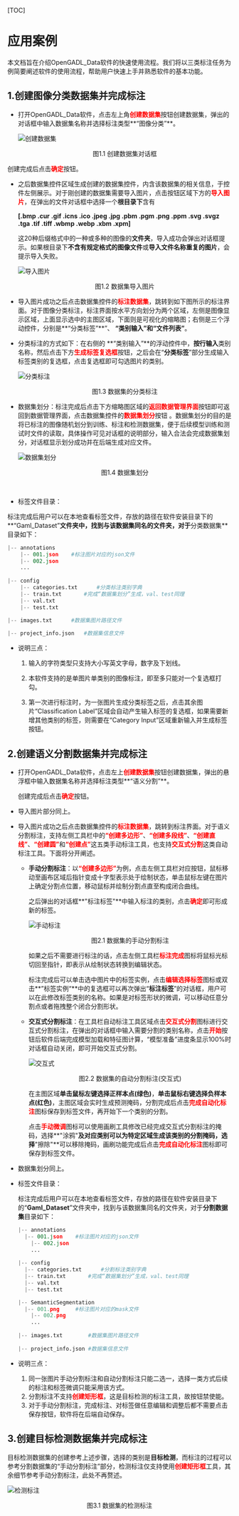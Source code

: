 [TOC]

# 应用案例

本文档旨在介绍OpenGADL_Data软件的快速使用流程。我们将以三类标注任务为例简要阐述软件的使用流程，帮助用户快速上手并熟悉软件的基本功能。

## 1.创建图像分类数据集并完成标注

- 打开OpenGADL_Data软件，点击左上角<font color = 'red'>**创建数据集**</font>按钮创建数据集，弹出的对话框中输入数据集名称并选择标注类型**“图像分类”**。

  ![创建数据集](https://raw.githubusercontent.com/OpenGADL/OpenGADL-Data/main/picture/202310251703338.png)
  
  <center>图1.1 创建数据集对话框</center>
  
  

​		创建完成后点击<font color = 'red'>**确定**</font>按钮。



- 之后数据集控件区域生成创建的数据集控件，内含该数据集的相关信息，于控件左侧展示。对于刚创建的数据集需要导入图片，点击按钮区域下方的<font color='red'>**导入图片**</font>，在弹出的文件对话框中选择一个**根目录下**含有

  **[.bmp .cur .gif .icns .ico .jpeg .jpg .pbm .pgm .png .ppm .svg .svgz .tga .tif .tiff .wbmp .webp .xbm .xpm]**

  这20种后缀格式中的一种或多种的图像的**文件夹**，导入成功会弹出对话框提示。如果根目录下**不含有规定格式的图像文件**或**导入文件名称重复的图片**，会提示导入失败。

  ![导入图片](https://raw.githubusercontent.com/OpenGADL/OpenGADL-Data/main/picture/202310251704039.png)

  <center>图1.2 数据集导入图片</center>

  

- 导入图片成功之后点击数据集控件的<font color='red'>**标注数据集**</font>，跳转到如下图所示的标注界面。对于图像分类标注，标注界面按水平方向划分为两个区域，左侧是图像显示区域，上面显示选中的主图区域，下面则是可视化的缩略图；右侧是三个浮动控件，分别是**“分类标签”**”、 **“类别输入”**和**“文件列表”**。

  

- 分类标注的方式如下：在右侧的 **“类别输入”**的浮动控件中，**按行输入**类别名称，然后点击下方<font color='red'>**生成标签复选框**</font>按钮，之后会在“**分类标签**”部分生成输入标签类别的复选框，点击复选框即可勾选图片的类别。

  ![分类标注](https://raw.githubusercontent.com/OpenGADL/OpenGADL-Data/main/picture/202310251705406.png)

  <center>图1.3 数据集的分类标注</center>

  

  

- 数据集划分：标注完成后点击下方缩略图区域的<font color='red'>**返回数据管理界面**</font>按钮即可返回到数据管理界面，点击数据集控件的<font color='red'>**数据集划分**</font>按钮 。数据集划分的目的是将已标注的图像随机划分到训练、标注和检测数据集，便于后续模型训练和测试时文件的读取，具体操作可见对话框的说明部分，输入合法会完成数据集划分，对话框显示划分成功并在后端生成对应文件。

  ![数据集划分](https://raw.githubusercontent.com/OpenGADL/OpenGADL-Data/main/picture/202310251706853.png)

  <center>图1.4 数据集划分</center>

​		

- 标签文件目录：

​		标注完成后用户可以在本地查看标签文件，存放的路径在软件安装目录下的**“Gaml_Dataset”**文件夹中，找到与该数据集同名的文件夹，对于**分类数据集**目录如下：

```python
|-- annotations	
	|-- 001.json	#标注图片对应的json文件
    |-- 002.json
    ...
    
|-- config
	|-- categories.txt		#分类标注类别字典
	|-- train.txt		#完成“数据集划分”生成，val、test同理
	|-- val.txt
	|-- test.txt

|-- images.txt		#数据集图片路径文件
    
|-- project_info.json	#数据集信息文件
```



- 说明三点：

  1. 输入的字符类型只支持大小写英文字母，数字及下划线。

  2. 本软件支持的是单图片单类别的图像标注，即至多只能对一个复选框打勾。

  3. 第一次进行标注时，为一张图片生成分类标签之后，点击其余图片“Classification Label”区域会自动产生输入标签的复选框，如果需要新增其他类别的标签，则需要在“Category Input”区域重新输入并生成标签按钮。

      

## 2.创建语义分割数据集并完成标注

- 打开OpenGADL_Data软件，点击左上<font color = 'red'>**创建数据集**</font>按钮创建数据集，弹出的悬浮框中输入数据集名称并选择标注类型**“语义分割”**。

  创建完成后点击<font color = 'red'>**确定**</font>按钮。

  

- 导入图片部分同上。



- 导入图片成功之后点击数据集控件的<font color='red'>**标注数据集**</font>，跳转到标注界面。对于语义分割标注，支持左侧工具栏中的<font color='red'>**“创建多边形”**</font>、<font color='red'>**“创建多段线”**</font>、<font color = red>**“创建直线”**</font>、<font color='red'>**“创建圆”**</font>和<font color='red'>**“创建点”**</font>这五类手动标注工具，也支持<font color='red'>**交互式分割**</font>这类自动标注工具。下面将分开阐述。

  - **手动分割标注**：以<font color='red'>**“创建多边形”**</font>为例，点击左侧工具栏对应按钮，鼠标移动至画布区域后指针变成十字型表示处于绘制状态，单击鼠标左键在图片上确定分割点位置，移动鼠标并绘制分割点直至构成闭合曲线。

    之后弹出的对话框**"标注标签"**中输入标注的类别，点击<font color='red'>**确定**</font>即可形成新的标签。

    ![手动标注](https://raw.githubusercontent.com/OpenGADL/OpenGADL-Data/main/picture/202310251708847.png)

    <center>图2.1 数据集的手动分割标注</center>

    

    如果之后不需要进行标注的话，点击左侧工具栏<font color='red'>**标注完成**</font>图标将鼠标光标切回至指针，即表示从绘制状态转换到编辑状态。

    标注完成后可以单击选中图片中的标签实例，点击<font color='red'>**编辑选择标签**</font>图标或双击**”标签实例“**中的复选框可以再次弹出“**标注标签**”的对话框，用户可以在此修改标签类别的名称。如果是对标签形状的微调，可以移动任意分割点或者拖拽整个闭合分割形状。

    

  - **交互式分割标注**：在工具栏自动标注工具区域点击<font color='red'>**交互式分割**</font>图标进行交互式分割标注，在弹出的对话框中输入需要分割的类别名称，点击<font color='red'>**开始**</font>按钮后软件后端完成模型加载和特征图计算，“模型准备”进度条显示100%时对话框自动关闭，即可开始交互式分割。

    ![交互式](https://raw.githubusercontent.com/OpenGADL/OpenGADL-Data/main/picture/202310251709678.png)

    <center>图2.2 数据集的自动分割标注(交互式)</center>

    

    在主图区域**单击鼠标左键选择正样本点(绿色)**，**单击鼠标右键选择负样本点(红色)**，主图区域会实时生成预测掩码，分割完成后点击<font color='red'>**完成自动化标注**</font>图标保存到标签文件，再开始下一个类别的分割。

    点击<font color='red'>**手动微调**</font>图标可以使用画刷工具修改已经完成交互式分割标注的掩码，选择**"涂鸦"**及对应类别可以为特定区域生成该类别的分割掩码，选择**"擦除"**可以移除掩码，画刷功能完成后点击<font color='red'>**完成自动化标注**</font>图标即可保存到标签文件。

    

- 数据集划分同上。

  
  
- 标签文件目录：

  标注完成后用户可以在本地查看标签文件，存放的路径在软件安装目录下的“**Gaml_Dataset**”文件夹中，找到与该数据集同名的文件夹，对于**分割数据集**目录如下：
  
  ```python
  |-- annotations	
  	|-- 001.json	#标注图片对应的json文件
      |-- 002.json
      ...
      
  |-- config
  	|-- categories.txt		#分割标注类别字典
  	|-- train.txt		#完成“数据集划分”生成，val、test同理
  	|-- val.txt
  	|-- test.txt
  
  |-- SemanticSegmentation
  	|-- 001.png		#标注图片对应的mask文件
      |-- 002.png
      ...
      
  |-- images.txt		#数据集图片路径文件
      
  |-- project_info.json	#数据集信息文件
  ```
  
  
  
- 说明三点：

  1. 同一张图片手动分割标注和自动分割标注只能二选一，选择一类方式后续的标注和标签微调只能采用该方式。
  2. 分割标注不支持<font color='red'>**创建矩形框**</font>，这是目标检测的标注工具，故按钮禁使能。
  3. 对于手动分割标注，完成标注、对标签做任意编辑和调整后都不需要点击保存按钮，软件将在后端自动保存。



## 3.创建目标检测数据集并完成标注

目标检测数据集的创建参考上述步骤，选择的类别是**目标检测**，而标注的过程可以参考分割数据集的“手动分割标注”部分，检测标注仅支持使用<font color='red'>**创建矩形框**</font>工具，其余细节参考手动分割标注，此处不再赘述。

![检测标注](https://raw.githubusercontent.com/OpenGADL/OpenGADL-Data/main/picture/202310251710425.png)

<center>图3.1 数据集的检测标注</center>
